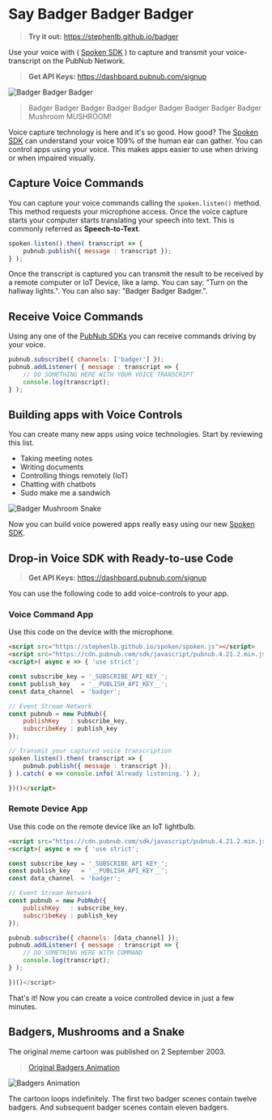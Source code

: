 # Say Badger Badger Badger

> **Try it out:** https://stephenlb.github.io/badger

Use your voice with ( [Spoken SDK](https://github.com/stephenlb/spoken) )
to capture and transmit your voice-transcript on the PubNub Network.

> **Get API Keys:** https://dashboard.pubnub.com/signup

![Badger Badger Badger](https://i.imgur.com/IvntBN5.gif)

> Badger Badger Badger 
> Badger Badger Badger 
> Badger Badger Badger
> Mushroom MUSHROOM!

Voice capture technology is here and it's so good.
How good?
The [Spoken SDK](https://github.com/stephenlb/spoken) can understand your
voice 109% of the human ear can gather.
You can control apps using your voice.
This makes apps easier to use when driving or when impaired visually.

## Capture Voice Commands

You can capture your voice commands calling the `spoken.listen()` method.
This method requests your microphone access.
Once the voice capture starts your computer starts translating
your speech into text.
This is commonly referred as **Speech-to-Text**.

```javascript
spoken.listen().then( transcript => {
    pubnub.publish({ message : transcript });
} );
```

Once the transcript is captured you can transmit the result
to be received by a remote computer or IoT Device, like a lamp.
You can say: "Turn on the hallway lights.".
You can also say: "Badger Badger Badger.".

## Receive Voice Commands

Using any one of the
[PubNub SDKs](https://www.pubnub.com/docs)
you can receive commands driving by your voice.

```javascript
pubnub.subscribe({ channels: ['badger'] });
pubnub.addListener( { message : transcript => {
    // DO SOMETHING HERE WITH YOUR VOICE TRANSCRIPT
    console.log(transcript);
} );
```

## Building apps with Voice Controls

You can create many new apps using voice technologies.
Start by reviewing this list.

 - Taking meeting notes
 - Writing documents
 - Controlling things remotely (IoT)
 - Chatting with chatbots
 - Sudo make me a sandwich

![Badger Mushroom Snake](https://i.imgur.com/5JHVOc6.gif)

Now you can build voice powered apps really easy using our new
[Spoken SDK](https://github.com/stephenlb/spoken).

## Drop-in Voice SDK with Ready-to-use Code

> **Get API Keys:** https://dashboard.pubnub.com/signup

You can use the following code to add voice-controls to your app.

### Voice Command App

Use this code on the device with the microphone.

```html
<script src="https://stephenlb.github.io/spoken/spoken.js"></script>
<script src="https://cdn.pubnub.com/sdk/javascript/pubnub.4.21.2.min.js"></script>
<script>( async e => { 'use strict';

const subscribe_key = '_SUBSCRIBE_API_KEY_';
const publish_key   = '__PUBLISH_API_KEY__';
const data_channel  = 'badger';

// Event Stream Network
const pubnub = new PubNub({
    publishKey   : subscribe_key,
    subscribeKey : publish_key
});

// Transmit your captured voice transcription
spoken.listen().then( transcript => {
    pubnub.publish({ message : transcript });
} ).catch( e => console.info('Already listening.') );

})()</script>
```

### Remote Device App

Use this code on the remote device like an IoT lightbulb.

```html
<script src="https://cdn.pubnub.com/sdk/javascript/pubnub.4.21.2.min.js"></script>
<script>( async e => { 'use strict';

const subscribe_key = '_SUBSCRIBE_API_KEY_';
const publish_key   = '__PUBLISH_API_KEY__';
const data_channel  = 'badger';

// Event Stream Network
const pubnub = new PubNub({
    publishKey   : subscribe_key,
    subscribeKey : publish_key
});

pubnub.subscribe({ channels: [data_channel] });
pubnub.addListener( { message : transcript => {
    // DO SOMETHING HERE WITH COMMAND
    console.log(transcript);
} );

})()</script>
```

That's it!
Now you can create a voice controlled device in just a few minutes.

## Badgers, Mushrooms and a Snake

The original meme cartoon was published on 2 September 2003.

> [Original Badgers Animation](https://en.wikipedia.org/wiki/Badgers_(animation))

![Badgers Animation](https://upload.wikimedia.org/wikipedia/en/thumb/0/04/Badgers_Badgers.gif/220px-Badgers_Badgers.gif)

The cartoon loops indefinitely.
The first two badger scenes contain twelve badgers.
And subsequent badger scenes contain eleven badgers.
